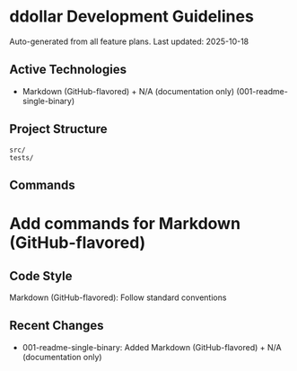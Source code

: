 # ddollar Development Guidelines

Auto-generated from all feature plans. Last updated: 2025-10-18

## Active Technologies
- Markdown (GitHub-flavored) + N/A (documentation only) (001-readme-single-binary)

## Project Structure
```
src/
tests/
```

## Commands
# Add commands for Markdown (GitHub-flavored)

## Code Style
Markdown (GitHub-flavored): Follow standard conventions

## Recent Changes
- 001-readme-single-binary: Added Markdown (GitHub-flavored) + N/A (documentation only)

<!-- MANUAL ADDITIONS START -->
<!-- MANUAL ADDITIONS END -->
